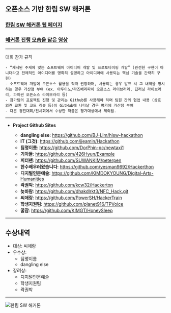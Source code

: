 ## 오픈소스 기반 한림 SW 해커톤

### [한림 SW 해커톤 웹 페이지](https://sites.google.com/view/hlsw-hackathon/home)
### [해커톤 진행 모습을 담은 영상](https://www.youtube.com/watch?v=-RUGBRfYrM4)
*  *  *
대회 참가 규칙

    - “제시된 주제에 맞는 소프트웨어 아이디어 개발 및 프로토타이핑 개발” (완전한 구현이 아니더라고 전체적인 아이디어를 명확히 설명하고 아이디어에 사용되는 핵심 기술을 간략히 구현)
    - 소프트웨어 개발에 오픈소스 활용을 적극 권장하며, 사용되는 경우 발표 시 그 내역을 명시 하는 경우 가산점 부여 (ex. 아두이노/라즈베리파이 오픈소스 라이브러리, 딥러닝 라이브러리, 파이썬 오픈소스 라이브러리 등)
    - 참가팀의 프로젝트 진행 및 관리는 Github를 사용해야 하며 팀원 간의 협업 내용 (상호 의견 교환 및 코드 리뷰 등)이 GitHub에 나타날 경우 평가에 가산점 부여
    - 다른 경진대회/전시회에서 수상한 작품은 평가대상에서 제외됨.


*  *  *

  - **Project Github Sites**
  
     - **dangling else**: https://github.com/BJ-Lim/hlsw-hackathon
     - **IT (그것)**: https://github.com/jjeamin/Hackathon
     - **팀명이름**: https://github.com/DorPhin-pc/newtaxi1 
     - **기아들**: https://github.com/426Hyun/Example 
     - **피터팬**: https://github.com/SUWANKIM/peterpen
     - **한수배우러왔습니다**: https://github.com/yesman9692/Hackerthon 
     - **디지털인문예술**: https://github.com/KIMDOKYOUNG/Digital-Arts-Humanities
     - **곽권박**: https://github.com/kcw32/Hackerton
     - **늦바람**: https://github.com/dhakdlrkt3/NFC_Hack.git 
     - **씨애랑**: https://github.com/PowerSH/HackerTrain 
     - **학생지원팀**: https://github.com/planet916/TPVoice 
     - **꿀잠**: https://github.com/KIMGT/HoneySleep


*  *  *

## 수상내역

   - 대상: 씨애랑
   - 우수상: 
       - 팀명이름
       - dangling else
   - 장려상:
       - 디지털인문예술
       - 학생지원팀
       - 곽권박


*  *  *
![한림 SW 해커톤](https://github.com/Hallym-OpenSourceSW/Hallym-OpenSourceSW.github.io/blob/master/img/Poster2.png)
